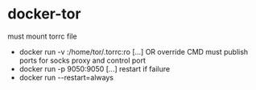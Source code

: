 # docker-tor

must mount torrc file
- docker run -v <host-path>:/home/tor/.torrc:ro [...]
OR override CMD
must publish ports for socks proxy and control port
- docker run -p 9050:9050 [...]
restart if failure
- docker run --restart=always
